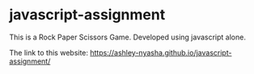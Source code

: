 # javascript-assignment

This is a Rock Paper Scissors Game. Developed using javascript alone.

The link to this website: https://ashley-nyasha.github.io/javascript-assignment/ 
